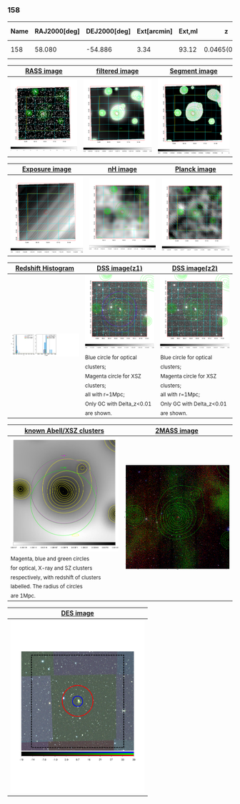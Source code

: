 <div STYLE="page-break-after: always;"></div>

### 158

|Name|RAJ2000[deg]|DEJ2000[deg] |Ext[arcmin]| Ext,ml | z | z_src| C|GC(XSZ,Delta_z<0.01)| GC(OPT,Delta_z<0.01)|GC| R_sig[arcmin] | R500[arcmin] | R500[Mpc]| CRsig[c/s] | CR500[c/s] |L500[1E44 erg/s]|F500[1E-12 erg/s/cm^2]| M500[1E14 Msun]|Tx[keV]|Cnt_sig|Beta|Rc[arcmin]|Comment|Alias|
|---|---|---|---|---|---|------|---|--------|---------|----------|---|---|---|---|---|---|---|---|---|---|---|---|---|---|
|158| 58.080| -54.886| 3.34| 93.12| 0.0465(0.005)| z1, z_xsz| B| MCXC| N| MCXC, N| 10.750| 11.931| 0.653| 0.198(0.027)| 0.201(0.027)| 0.188(0.018)| 3.688(0.357)| 0.83(0.04)| 1.94(0.06)| 119.3| 0.907(-0.103+0.067)| 6.228(-0.823+0.591)| -| k408|

|[RASS image](../image/158/158_img.pdf)|[filtered image](../image/158/158_fil.pdf)|[Segment image](../image/158/158_seg.pdf)|
|-------------------|--------------------|-------------------|
| <img src="../image/158/158_img.png" width="300">  | <img src="../image/158/158_fil.png" width="300">   | <img src="../image/158/158_seg.png" width="300">  |

|[Exposure image](../image/158/158_mex.pdf)| [nH image](../image/158/158_nh.pdf)| [Planck image](../image/158/158_p.pdf)|
|-------------------|--------------------|-------------------|
|<img src="../image/158/158_mex.png" width="300">   | <img src="../image/158/158_nh.png" width="300">    | <img src="../image/158/158_p.png" width="300"> |

|[Redshift Histogram](../image/158/158_zg.pdf) | [DSS image(z1)](../image/158/158_dss_z1.pdf)      |  [DSS image(z2)](../image/158/158_dss_z2.pdf)    |
|-------------------|--------------------|-------------------|
|<img src="../image/158/158_zg.png" width="300"> |<img src="../image/158/158_dss_z1.png" width="300"> <sub><br>Blue circle for optical clusters; <br>Magenta circle for XSZ clusters; <br>all with r=1Mpc; <br>Only GC with Delta_z<0.01 are shown. </sub>| <img src="../image/158/158_dss_z2.png" width="300"><sub><br>Blue circle for optical clusters; <br>Magenta circle for XSZ clusters; <br>all with r=1Mpc; <br>Only GC with Delta_z<0.01 are shown. </sub> |

|[known Abell/XSZ clusters](../image/158/158_gc.pdf) | [2MASS image](../image/158/158_2mass.pdf)      |
|-------------------|-------------------|
|<img src=../image/158/158_gc.png width="300"> <br><sub>Magenta, blue and green circles <br>for optical, X-ray and SZ clusters <br>respectively, with redshift of clusters <br>labelled. The radius of circles <br>are 1Mpc.</sub>|<img src="../image/158/158_2mass.png" width="300">  |

|[DES image](../image/158/158_des.pdf)   |
|-------------------|
| <img src="../image/158/158_des.pdf" width="300">  |
